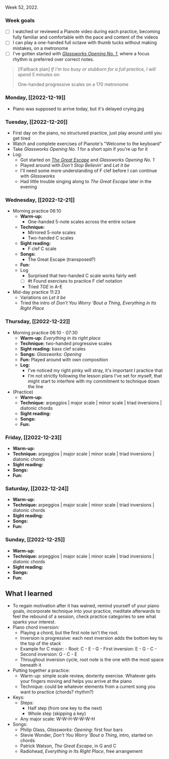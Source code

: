 ---
---
Week 52, 2022.

### Week goals
- [ ] I watched or reviewed a Pianote video during each practice, becoming fully familiar and comfortable with the pace and content of the videos
- [ ] I can play a one-handed full octave with thumb tucks without making mistakes, on a metronome
- [ ] I've gotten started with _[Glassworks Opening No. 1](https://musescore.com/user/192873/scores/8338037)_, where a focus rhythm is preferred over correct notes.

> [!Fallback plan] 
> _If I'm too busy or stubborn for a full practice, I will spend 5 minutes on:_
> 
> One-handed progressive scales on a 170 metronome

### Monday, [[2022-12-19]]
- Piano was supposed to arrive today, but it's delayed crying.jpg

### Tuesday, [[2022-12-20]]
- First day on the piano, no structured practice, just play around until you get tired
- Watch and complete exercises of Pianote's "Welcome to the keyboard"
- Take _Glassworks Opening No. 1_ for a short spin if you're up for it
- Log:
	- Got started on _[The Great Escape](https://musescore.com/official_author/scores/6922648)_ and _Glassworks Opening No. 1_
	- Played around with _Don't Stop Believin'_ and _Let it be_
	- I'll need some more understanding of F clef before I can continue with _Glassworks_
	- Had little trouble singing along to _The Great Escape_ later in the evening

### Wednesday, [[2022-12-21]]
- Morning practice 06:10
	- **Warm-up:** 
		- One-handed 5-note scales across the entire octave
	- **Technique:** 
		- Mirrored 5-note scales
		- Two-handed C scales
	- **Sight reading:** 
		- F clef C scale
	- **Songs:** 
		- The Great Escape (transposed?)
	- **Fun:** 
	- Log
		- Surprised that two-handed C scale works fairly well
		- [ ] #t Found exercises to practice F clef notation
		- Tried _TGE_ in A-E
- Mid-day practice 11:23
	- Variations on _Let it be_
	- Tried the intro of _Don't You Worry 'Bout a Thing_, _Everything in Its Right Place_

### Thursday, [[2022-12-22]]
- Morning practice 06:10 - 07:30
	- **Warm-up:** _Everything in its right place_
	- **Technique:** two-handed progressive scales
	- **Sight reading:** bass clef scales
	- **Songs:** _Glassworks: Opening_
	- **Fun:** Played around with own composition
	- **Log:**
		- I've noticed my right pinky will stray, it's important I practice that
		- I'm not strictly following the lesson plans I've set for myself, that might start to interfere with my commitment to technique down the line
- (Practice)
	- **Warm-up:** 
	- **Technique:** arpeggios | major scale | minor scale | triad inversions | diatonic chords
	- **Sight reading:** 
	- **Songs:** 
	- **Fun:** 


### Friday, [[2022-12-23]]
- **Warm-up:** 
- **Technique:** arpeggios | major scale | minor scale | triad inversions | diatonic chords
- **Sight reading:** 
- **Songs:** 
- **Fun:** 

### Saturday, [[2022-12-24]]
- **Warm-up:** 
- **Technique:** arpeggios | major scale | minor scale | triad inversions | diatonic chords
- **Sight reading:** 
- **Songs:** 
- **Fun:** 

### Sunday, [[2022-12-25]]
- **Warm-up:** 
- **Technique:** arpeggios | major scale | minor scale | triad inversions | diatonic chords
- **Sight reading:** 
- **Songs:** 
- **Fun:** 


## What I learned
- To regain motivation after it has wained, remind yourself of your piano goals, incorporate technique into your practice, meditate afterwards to feel the rebound of a session, check practice categories to see what sparks your interest.
- Piano chord inversion:
	- Playing a chord, but the first note isn't the root. 
	- Inversion is progressive: each next inversion adds the bottom key to the top of the stack
	- Example for C major:
			- Root: C - E - G
			- First inversion: E - G - C
			- Second inversion: G - C - E
	- Throughout inversion cycle, root note is the one with the most space beneath it
- Putting together a practice:
	- Warm-up: simple scale review, dexterity exercise. Whatever gets your fingers moving and helps you arrive at the piano
	- Technique: could be whatever elements from a current song you want to practice (chords? rhythm?)
- Keys:
	- Steps:
		- Half step (from one key to the next)
		- Whole step (skipping a key)
	- Any major scale: W-W-H-W-W-W-H
- Songs:
	- Philip Glass, _Glassworks: Opening_: first four bars
	- Stevie Wonder, _Don't You Worry 'Bout a Thing_, intro, started on chords
	- Patrick Watson, _The Great Escape_, in G and C
	- Radiohead, _Everything in Its Right Place_, free arrangement